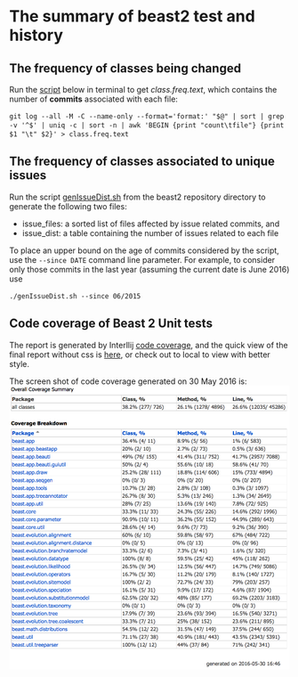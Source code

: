 # The summary of beast2 test and history

## The frequency of classes being changed

Run the [script](https://github.com/garybernhardt/dotfiles/blob/master/bin/git-churn) 
below in terminal to get _class.freq.text_, which contains the number of __commits__ associated with each file:

```batch
git log --all -M -C --name-only --format='format:' "$@" | sort | grep -v '^$' | uniq -c | sort -n | awk 'BEGIN {print "count\tfile"} {print $1 "\t" $2}' > class.freq.text
```

## The frequency of classes associated to unique issues

Run the script [genIssueDist.sh](https://github.com/CompEvol/beast2report/blob/master/genIssueDist.sh) 
from the beast2 repository directory to generate the following two files:
   * issue_files: a sorted list of files affected by issue related commits, and
   * issue_dist: a table containing the number of issues related to each file

To place an upper bound on the age of commits considered by the script, use the `--since DATE` command line
parameter.  For example, to consider only those commits in the
last year (assuming the current date is June 2016) use

    ./genIssueDist.sh --since 06/2015


## Code coverage of Beast 2 Unit tests

The report is generated by Interllij [code coverage](https://www.jetbrains.com/help/idea/2016.1/code-coverage.html), 
and the quick view of the final report without css is [here](http://htmlpreview.github.com/?https://github.com/CompEvol/beast2report/blob/master/code_coverage/index.html), 
or check out to local to view with better style.

The screen shot of code coverage generated on 30 May 2016 is:
![Image of code coverage](https://github.com/CompEvol/beast2report/blob/master/figures/code-coverage-2016-05-30.png)
